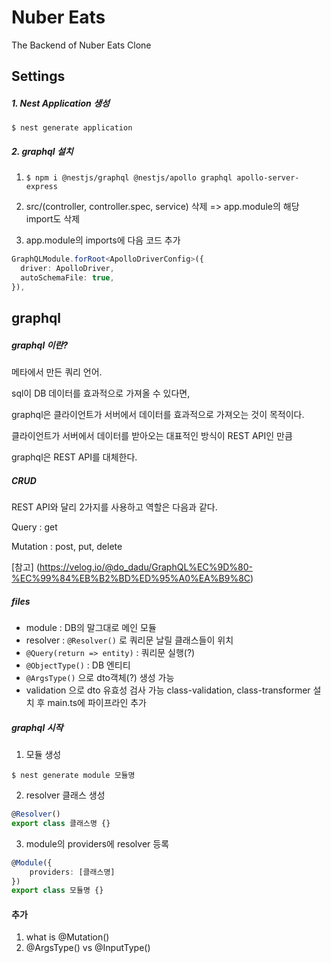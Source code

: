 # Nuber Eats

The Backend of Nuber Eats Clone



## Settings

##### 1. Nest Application 생성

``` $ nest generate application ```

##### 2. graphql 설치

1. ``` $ npm i @nestjs/graphql @nestjs/apollo graphql apollo-server-express ```

2. src/(controller, controller.spec, service) 삭제 => app.module의 해당 import도 삭제

3. app.module의 imports에 다음 코드 추가

```typescript
GraphQLModule.forRoot<ApolloDriverConfig>({
  driver: ApolloDriver,
  autoSchemaFile: true,
}),
```





## graphql

##### graphql 이란? 

메타에서 만든 쿼리 언어.



sql이 DB 데이터를 효과적으로 가져올 수 있다면,

graphql은 클라이언트가 서버에서 데이터를 효과적으로 가져오는 것이 목적이다.



클라이언트가 서버에서 데이터를 받아오는 대표적인 방식이 REST API인 만큼

graphql은 REST API를 대체한다.



##### CRUD

REST API와 달리 2가지를 사용하고 역할은 다음과 같다.

Query : get

Mutation : post, put, delete



[참고] (https://velog.io/@do_dadu/GraphQL%EC%9D%80-%EC%99%84%EB%B2%BD%ED%95%A0%EA%B9%8C)



##### files

* module : DB의 말그대로 메인 모듈
* resolver : ``` @Resolver() ``` 로 쿼리문 날릴 클래스들이 위치
* ``` @Query(return => entity) ```  : 쿼리문 실행(?)
* ``` @ObjectType() ```  : DB 엔티티
* ``` @ArgsType() ```  으로 dto객체(?) 생성 가능
* validation 으로 dto 유효성 검사 가능
  class-validation, class-transformer 설치 후 main.ts에 파이프라인 추가



##### graphql 시작

1. 모듈 생성

``` $ nest generate module 모듈명 ```

2. resolver 클래스 생성

``` typescript
@Resolver()
export class 클래스명 {}
```

3. module의 providers에 resolver 등록

``` typescript
@Module({
    providers: [클래스명]
})
export class 모듈명 {}
```





#### 추가

1. what is @Mutation()
2. @ArgsType() vs @InputType() 